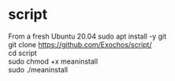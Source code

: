 # script
From a fresh Ubuntu 20.04
sudo apt install -y git<br>
git clone https://github.com/Exochos/script/ <br>
cd script <br>
sudo chmod +x meaninstall <br>
sudo ./meaninstall <br>
